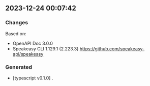 

## 2023-12-24 00:07:42
### Changes
Based on:
- OpenAPI Doc 3.0.0 
- Speakeasy CLI 1.129.1 (2.223.3) https://github.com/speakeasy-api/speakeasy
### Generated
- [typescript v0.1.0] .